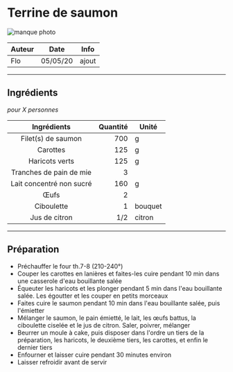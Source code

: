 # Terrine de saumon

![manque photo](photos/<nom>.jpg)

| Auteur         | Date           | Info  |
| -------------- |:--------------:| ----- |
| Flo            |  05/05/20      | ajout |

___

## Ingrédients

*pour X personnes*

| Ingrédients               | Quantité  | Unité
|:-------------------------:|----------:|-------
| Filet(s) de saumon        |       700 | g
| Carottes                  |       125 | g
| Haricots verts            |       125 | g
| Tranches de pain de mie   |         3 |
| Lait concentré non sucré  |       160 | g
| Œufs                      |         2 |
| Ciboulette                |         1 | bouquet
| Jus de citron             |       1/2 | citron

___

## Préparation

* Préchauffer le four th.7-8 (210-240°)
* Couper les carottes en lanières et faites-les cuire pendant 10 min dans une casserole d'eau bouillante salée
* Équeuter les haricots et les plonger pendant 5 min dans l'eau bouillante salée. Les égoutter et les couper en petits morceaux
* Faites cuire le saumon pendant 10 min dans l'eau bouillante salée, puis l'émietter
* Mélanger le saumon, le pain émietté, le lait, les œufs battus, la ciboulette ciselée et le jus de citron. Saler, poivrer, mélanger
* Beurrer un moule à cake, puis disposer dans l'ordre un tiers de la préparation, les haricots, le deuxième tiers, les carottes, et enfin le dernier tiers
* Enfourner et laisser cuire pendant 30 minutes environ
* Laisser refroidir avant de servir
